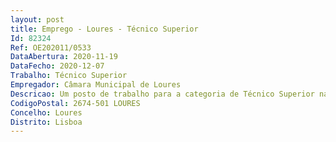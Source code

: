 ```yaml
--- 
layout: post
title: Emprego - Loures - Técnico Superior
Id: 82324
Ref: OE202011/0533
DataAbertura: 2020-11-19
DataFecho: 2020-12-07
Trabalho: Técnico Superior
Empregador: Câmara Municipal de Loures
Descricao: Um posto de trabalho para a categoria de Técnico Superior na área de formação em Engenharia do Ambiente.
CodigoPostal: 2674-501 LOURES
Concelho: Loures
Distrito: Lisboa
--- 
```

